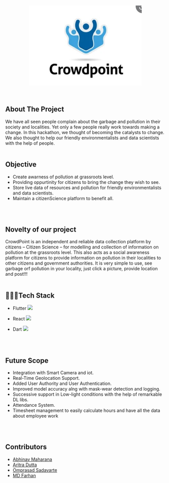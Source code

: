 <div id="top"></div>

<!-- PROJECT LOGO -->
<br />
<div align="center">
  <img alt="" src="crowdpoint_web/src/logo.jpeg" height=" x    "  />
  <p align="center">  
  </p>
  
</div>
<br>


## About The Project 
We have all seen people complain about the garbage and pollution in their society and localities. Yet only a few people really work towards making a change.
In this hackathon, we thought of becoming the catalysts to change. We also thought to help our friendly environmentalists and data scientists with the help of people.
<br>
<br>


<!-- ABOUT THE PROJECT -->
## Objective
- Create awarness of pollution at grassroots level.
- Providing oppurtinity for citizens to bring the change they wish to see.
- Store live data of resources and pollution for friendly environmentalists and data scientists.
- Maintain a citizenScience platform to benefit all.

<br>
<br>

## Novelty of our project
CrowdPoint is an independent and reliable data collection platform by citizens  – Citizen Science – for modelling and collection of information on pollution at the grassroots level. This also acts as a social awareness platform for citizens to provide information on pollution in their localities to other citizens and government authorities.
It is very simple to use, see garbage orf pollution in your locality, just click a  picture, provide location and post!!!
<br>
<br>

## 👩🏻‍💻Tech Stack

+ Flutter  <a href="https://flutter.dev/"><img src="assets/flutter.png" width="40"></img></a>&nbsp;&nbsp;

+ React  <a href="https://reactjs.org/"><img src="assets/react.png" width="40"></img></a>&nbsp;&nbsp;

+ Dart  <a href="https://dart.dev/"><img src="assets/dart.png" width="40"></img></a>&nbsp;&nbsp;




<br>
<br>


## Future Scope
- Integration with Smart Camera and iot.
- Real-Time Geolocation Support.
- Added User Authority and User Authentication.
- Improved model accuracy alng with mask-wear detection and logging.
- Successive support in Low-light conditions with the help of remarkable DL libs.
- Attendance System.
- Timesheet management to easily calculate hours and have all the data about employee work
<br>
<br>

## Contributors 
* [Abhinav Maharana](https://github.com/abhinavmaharana/)
* [Aritra Dutta](https://github.com/aritra1804)
* [Omprasad Sadavarte](https://github.com/OmSadavarte)
* [MD Farhan](https://github.com/farhan121212)

